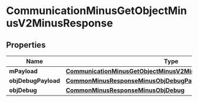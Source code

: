 
# CommunicationMinusGetObjectMinusV2MinusResponse

## Properties
Name | Type | Description | Notes
------------ | ------------- | ------------- | -------------
**mPayload** | [**CommunicationMinusGetObjectMinusV2MinusResponseMinusMPayload**](CommunicationMinusGetObjectMinusV2MinusResponseMinusMPayload.md) |  | 
**objDebugPayload** | [**CommonMinusResponseMinusObjDebugPayload**](CommonMinusResponseMinusObjDebugPayload.md) |  |  [optional]
**objDebug** | [**CommonMinusResponseMinusObjDebug**](CommonMinusResponseMinusObjDebug.md) |  |  [optional]



